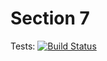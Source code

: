 # Section 7
Tests: [![Build Status](https://app.travis-ci.com/Carlos-AMG/AutomatedSoftwareTesting.svg?branch=master)](https://app.travis-ci.com/Carlos-AMG/AutomatedSoftwareTesting)
